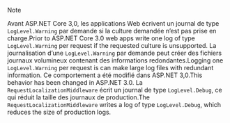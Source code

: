 > [!NOTE]
> <span data-ttu-id="784c2-101">Avant ASP.NET Core 3,0, les applications Web écrivent un journal de type `LogLevel.Warning` par demande si la culture demandée n’est pas prise en charge.</span><span class="sxs-lookup"><span data-stu-id="784c2-101">Prior to ASP.NET Core 3.0 web apps write one log of type `LogLevel.Warning` per request if the requested culture is unsupported.</span></span> <span data-ttu-id="784c2-102">La journalisation d’une `LogLevel.Warning` par demande peut créer des fichiers journaux volumineux contenant des informations redondantes.</span><span class="sxs-lookup"><span data-stu-id="784c2-102">Logging one `LogLevel.Warning` per request is can make large log files with redundant information.</span></span> <span data-ttu-id="784c2-103">Ce comportement a été modifié dans ASP.NET 3,0.</span><span class="sxs-lookup"><span data-stu-id="784c2-103">This behavior has been changed in ASP.NET 3.0.</span></span> <span data-ttu-id="784c2-104">La `RequestLocalizationMiddleware` écrit un journal de type `LogLevel.Debug`, ce qui réduit la taille des journaux de production.</span><span class="sxs-lookup"><span data-stu-id="784c2-104">The `RequestLocalizationMiddleware` writes a log of type `LogLevel.Debug`, which reduces the size of production logs.</span></span>
